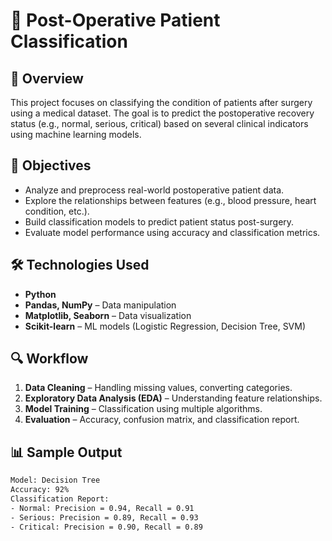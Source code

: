 # 🏥 Post-Operative Patient Classification

## 📍 Overview
This project focuses on classifying the condition of patients after surgery using a medical dataset. The goal is to predict the postoperative recovery status (e.g., normal, serious, critical) based on several clinical indicators using machine learning models.

## 🧠 Objectives
- Analyze and preprocess real-world postoperative patient data.
- Explore the relationships between features (e.g., blood pressure, heart condition, etc.).
- Build classification models to predict patient status post-surgery.
- Evaluate model performance using accuracy and classification metrics.

## 🛠️ Technologies Used
- **Python**
- **Pandas, NumPy** – Data manipulation
- **Matplotlib, Seaborn** – Data visualization
- **Scikit-learn** – ML models (Logistic Regression, Decision Tree, SVM)

## 🔍 Workflow
1. **Data Cleaning** – Handling missing values, converting categories.
2. **Exploratory Data Analysis (EDA)** – Understanding feature relationships.
3. **Model Training** – Classification using multiple algorithms.
4. **Evaluation** – Accuracy, confusion matrix, and classification report.

## 📊 Sample Output
```bash
Model: Decision Tree
Accuracy: 92%
Classification Report:
- Normal: Precision = 0.94, Recall = 0.91
- Serious: Precision = 0.89, Recall = 0.93
- Critical: Precision = 0.90, Recall = 0.89
